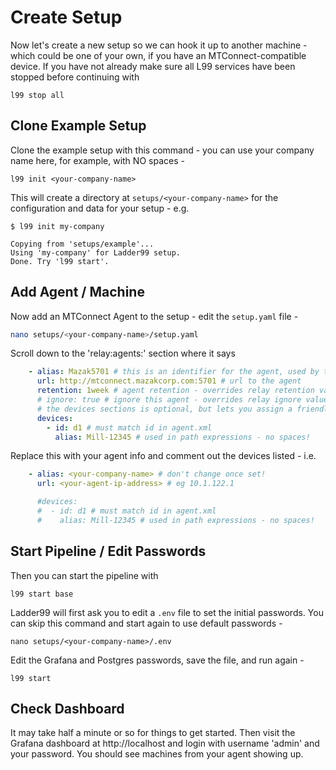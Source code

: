 # Create Setup

Now let's create a new setup so we can hook it up to another machine - which could be one of your own, if you have an MTConnect-compatible device. If you have not already make sure all L99 services have been stopped before continuing with
```
l99 stop all
```


## Clone Example Setup

Clone the example setup with this command - you can use your company name here, for example, with NO spaces -

    l99 init <your-company-name>

This will create a directory at `setups/<your-company-name>` for the configuration and data for your setup - e.g.

```plain
$ l99 init my-company

Copying from 'setups/example'...
Using 'my-company' for Ladder99 setup.
Done. Try 'l99 start'.
```


## Add Agent / Machine

Now add an MTConnect Agent to the setup - edit the `setup.yaml` file -

```bash
nano setups/<your-company-name>/setup.yaml
```

Scroll down to the 'relay:agents:' section where it says

```yaml
    - alias: Mazak5701 # this is an identifier for the agent, used by the db - don't change once set!
      url: http://mtconnect.mazakcorp.com:5701 # url to the agent
      retention: 1week # agent retention - overrides relay retention value
      # ignore: true # ignore this agent - overrides relay ignore value
      # the devices sections is optional, but lets you assign a friendly alias and retention period, etc.
      devices:
        - id: d1 # must match id in agent.xml
          alias: Mill-12345 # used in path expressions - no spaces!
```

Replace this with your agent info and comment out the devices listed - i.e.

```yaml
    - alias: <your-company-name> # don't change once set!
      url: <your-agent-ip-address> # eg 10.1.122.1

      #devices:
      #  - id: d1 # must match id in agent.xml
      #    alias: Mill-12345 # used in path expressions - no spaces!
```


## Start Pipeline / Edit Passwords

Then you can start the pipeline with

    l99 start base

Ladder99 will first ask you to edit a `.env` file to set the initial passwords. You can skip this command and start again to use default passwords -

    nano setups/<your-company-name>/.env

Edit the Grafana and Postgres passwords, save the file, and run again -

    l99 start
    

## Check Dashboard

It may take half a minute or so for things to get started. Then visit the Grafana dashboard at http://localhost and login with username 'admin' and your password. You should see machines from your agent showing up. 
